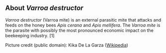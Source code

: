 About *Varroa destructor*
------------------------

*Varroa destructor* (Varroa mite) is an external parasitic mite that attacks and feeds on the honey bees _Apis cerana_ and _Apis mellifera_.
The _Varroa mite_ is the parasite with possibly the most pronounced economic impact on the beekeeping industry. [1]

Picture credit (public domain): Kika De La Garza
([Wikipedia](https://commons.wikimedia.org/wiki/File:Varroa_Mite.jpg))
